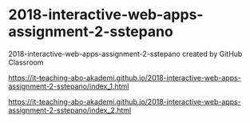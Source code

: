# 2018-interactive-web-apps-assignment-2-sstepano
2018-interactive-web-apps-assignment-2-sstepano created by GitHub Classroom

https://it-teaching-abo-akademi.github.io/2018-interactive-web-apps-assignment-2-sstepano/index_1.html

https://it-teaching-abo-akademi.github.io/2018-interactive-web-apps-assignment-2-sstepano/index_2.html
